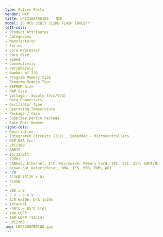 ```yaml
---
type: Active Parts
vendor: NXP
title: LPC2368FBD100　　NXP
model: IC MCU 32BIT 512KB FLASH 100LQFP
left-cols:
- Product Attributes
- Categories
- Manufacturer
- Series
- Core Processor
- Core Size
- Speed
- Connectivity
- Peripherals
- Number of I/O
- Program Memory Size
- Program Memory Type
- EEPROM Size
- RAM Size
- Voltage - Supply (Vcc/Vdd)
- Data Converters
- Oscillator Type
- Operating Temperature
- Package / Case
- Supplier Device Package
- Base Part Number
right-cols:
- Description
- Integrated Circuits (ICs) , Embedded - Microcontrollers
- NXP USA Inc.
- LPC2300
- ARM7®
- 16/32-Bit
- 72MHz
- CANbus, Ethernet, I²C, Microwire, Memory Card, SPI, SSI, SSP, UART/USART, USB
- Brown-out Detect/Reset, DMA, I²S, POR, PWM, WDT
- '70'
- 512KB (512K x 8)
- FLASH
- '-'
- 58K x 8
- 3 V ~ 3.6 V
- A/D 6x10b; D/A 1x10b
- Internal
- -40°C ~ 85°C (TA)
- 100-LQFP
- 100-LQFP (14x14)
- LPC2368
img: LPC2368FBD100.jpg
---
```

